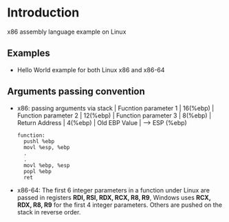 # Introduction
x86 assembly language example on Linux

## Examples
* Hello World example for both Linux x86 and x86-64

## Arguments passing convention
* x86: passing arguments via stack
  | Fucntion parameter 1 |	   16(%ebp)
  | Function parameter 2 |	   12(%ebp)
  | Function parameter 3 |	   8(%ebp)
  | 	Return Address   |	   4(%ebp)
  | 	Old EBP Value    | --> ESP  (%ebp)
  
  ```
  function:
	pushl %ebp
	movl %esp, %ebp
	.
	.
	movl %ebp, %esp
	popl %ebp
	ret
  ```

* x86-64: The first 6 integer parameters in a function under Linux are passed in registers **RDI, RSI, RDX, RCX, R8, R9**, 
  Windows uses **RCX, RDX, R8, R9** for the first 4 integer parameters. Others are pushed on the stack in reverse order.

